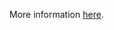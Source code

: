 More information [here](https://docs.prismacloud.io/en/enterprise-edition/policy-reference/aws-policies/aws-general-policies/bc-aws-305).

